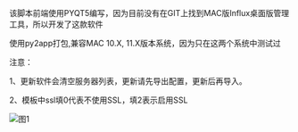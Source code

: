 该脚本前端使用PYQT5编写，因为目前没有在GIT上找到MAC版Influx桌面版管理工具，所以开发了这款软件

使用py2app打包,兼容MAC 10.X, 11.X版本系统，因为只在这两个系统中测试过

注意：

1、更新软件会清空服务器列表，更新请先导出配置，更新后再导入。

2、模板中ssl填0代表不使用SSL，填2表示启用SSL

![图1](https://github.com/d270624/InfluxDBClientDesktopMACOS/blob/master/describe.png)